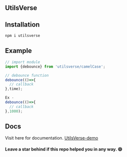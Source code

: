 
## UtilsVerse


## Installation
```js
npm i utilsverse
```

## Example
```js
// import module
import {debounce} from 'utilsverse/camelCase';

// debounce function
debounce(()=>{
  // callback
},time);

Ex - 
debounce(()=>{
  // callback
},1000);
```

## Docs
Visit here for documentation. [UtilsVerse-demo](https://github.com/Hardik-Aggarwal/utilsverse_demo)

#### Leave a star behind if this repo helped you in any way. 😄
